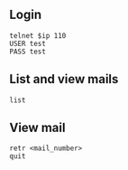 ## Login
```
telnet $ip 110
USER test
PASS test
```
## List and view mails
```
list
```
## View mail
``` 
retr <mail_number>
quit
```